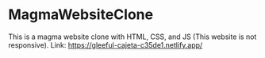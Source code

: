 # MagmaWebsiteClone
This is a magma website clone with HTML, CSS, and JS (This website is not responsive).
Link: https://gleeful-cajeta-c35de1.netlify.app/
